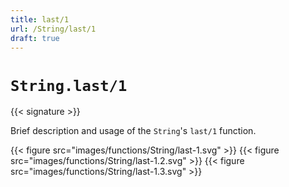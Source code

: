 ```yaml
---
title: last/1
url: /String/last/1
draft: true
---
```


# `String.last/1`

{{< signature >}}

Brief description and usage of the `String`'s `last/1` function.

{{< figure src="images/functions/String/last-1.svg" >}}
{{< figure src="images/functions/String/last-1.2.svg" >}}
{{< figure src="images/functions/String/last-1.3.svg" >}}
